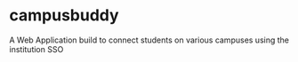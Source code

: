 # campusbuddy
A Web Application build to connect students on various campuses using the institution SSO
